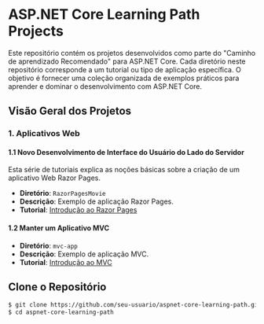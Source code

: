 # ASP.NET Core Learning Path Projects

Este repositório contém os projetos desenvolvidos como parte do "Caminho de aprendizado Recomendado" para ASP.NET Core. Cada diretório neste repositório corresponde a um tutorial ou tipo de aplicação específica. O objetivo é fornecer uma coleção organizada de exemplos práticos para aprender e dominar o desenvolvimento com ASP.NET Core.

## Visão Geral dos Projetos

### 1. Aplicativos Web

#### 1.1 Novo Desenvolvimento de Interface do Usuário do Lado do Servidor
Esta série de tutoriais explica as noções básicas sobre a criação de um aplicativo Web Razor Pages.
- **Diretório**: `RazorPagesMovie`
- **Descrição**: Exemplo de aplicação Razor Pages.
- **Tutorial**: [Introdução ao Razor Pages](https://docs.microsoft.com/pt-br/aspnet/core/tutorials/razor-pages/razor-pages-start?view=aspnetcore-5.0)

#### 1.2 Manter um Aplicativo MVC
- **Diretório**: `mvc-app`
- **Descrição**: Exemplo de aplicação MVC.
- **Tutorial**: [Introdução ao MVC](https://docs.microsoft.com/pt-br/aspnet/core/tutorials/first-mvc-app/start-mvc?view=aspnetcore-5.0)


## Clone o Repositório
```bash
$ git clone https://github.com/seu-usuario/aspnet-core-learning-path.git
$ cd aspnet-core-learning-path
```
